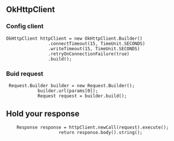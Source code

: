 

## OkHttpClient

### Config client
    OkHttpClient httpClient = new OkHttpClient.Builder()
                    .connectTimeout(15, TimeUnit.SECONDS)
                    .writeTimeout(15, TimeUnit.SECONDS)
                    .retryOnConnectionFailure(true)
                    .build();

### Buid request
     Request.Builder builder = new Request.Builder();
                builder.url(params[0]);
                Request request = builder.build();

## Hold your response
        Response response = httpClient.newCall(request).execute();
                        return response.body().string();
